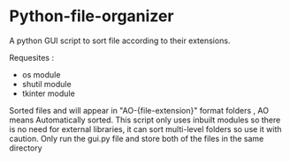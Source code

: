 # Python-file-organizer

A python GUI script to sort file according to their extensions.

Requesites :
  * os module
  * shutil module
  * tkinter module
  
Sorted files and will appear in "AO-{file-extension}" format folders , AO means Automatically sorted.
This script only uses inbuilt modules so there is no need for external libraries, it can sort multi-level folders so use it with caution.
Only run the gui.py file and store both of the files in the same directory
